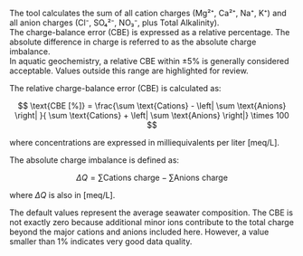 The tool calculates the sum of all cation charges (Mg²⁺, Ca²⁺, Na⁺, K⁺) and all anion charges (Cl⁻, SO₄²⁻, NO₃⁻, plus Total Alkalinity).  
The charge-balance error (CBE) is expressed as a relative percentage. The absolute difference in charge is referred to as the absolute charge imbalance.  
In aquatic geochemistry, a relative CBE within ±5% is generally considered acceptable. Values outside this range are highlighted for review.

The relative charge-balance error (CBE) is calculated as:

$$
\text{CBE [%]} = \frac{\sum \text{Cations} - \left| \sum \text{Anions} \right| }{ \sum \text{Cations} + \left| \sum \text{Anions} \right|} \times 100
$$

where concentrations are expressed in milliequivalents per liter \[meq/L\].

The absolute charge imbalance is defined as:

$$
\Delta Q = \sum \text{Cations charge} - \sum \text{Anions charge}
$$

where $\Delta Q$ is also in \[meq/L\].

The default values represent the average seawater composition. The CBE is not exactly zero because additional minor ions contribute to the total 
charge beyond the major cations and anions included here. However, a value smaller than 1% indicates very good data quality.
